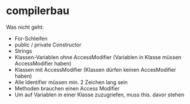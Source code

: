 # compilerbau

Was nicht geht:
- For-Schleifen
- public / private Constructor
- Strings
- Klassen-Variablen ohne AccessModifier (Variablen in Klasse müssen AccessModifier haben)
- Klassen mit AccessModifier (Klassen dürfen keinen AccesModifier haben)
- Alle Identifier müssen min. 2 Zeichen lang sein
- Methoden brauchen einen Access Modifier
- Um auf Variablen in einer Klasse zuzugriefen, muss this. davor stehen